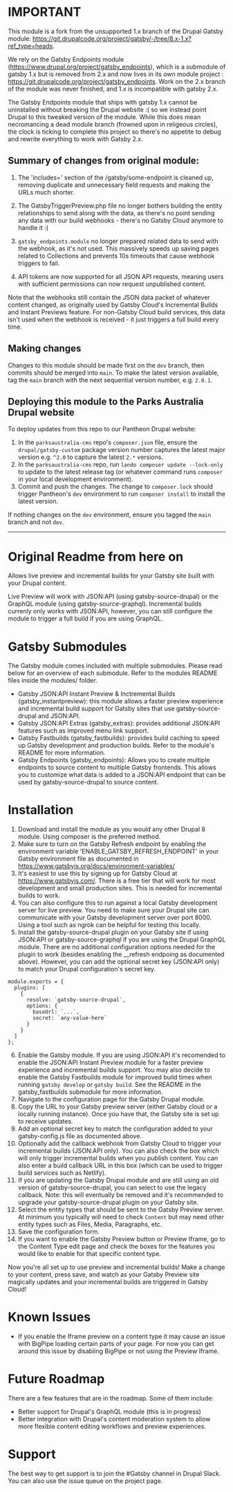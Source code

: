 # IMPORTANT

This module is a fork from the unsupported 1.x branch of the Drupal Gatsby module:
https://git.drupalcode.org/project/gatsby/-/tree/8.x-1.x?ref_type=heads.

We rely on the Gatsby Endpoints module (https://www.drupal.org/project/gatsby_endpoints), 
which is a submodule of gatsby 1.x but is removed from 2.x and now lives in 
its own module project : https://git.drupalcode.org/project/gatsby_endpoints.
Work on the 2.x branch of the module was never finished, and 1.x is incompatible 
with gatsby 2.x. 

The Gatsby Endpoints module that ships with gatsby 1.x cannot be uninstalled 
without breaking the Drupal website :( so we instead point Drupal to this tweaked
version of the module. While this does mean necromancing a dead module branch 
(frowned upon in religeous circles), the clock is ticking to complete this project
so there's no appetite to debug and rewrite everything to work with Gatsby 2.x.

## Summary of changes from original module:

1. The 'includes=' section of the /gatsby/some-endpoint is cleaned up, removing 
    duplicate and unnecessary field requests and making the URLs much shorter.

2. The GatsbyTriggerPreview.php file no longer bothers building the entity
    relationships to send along with the data, as there's no point sending any 
    data with our build webhooks - there's no Gatsby Cloud anymore to handle it :(

3. `gatsby_endpoints.module` no longer prepared related data to send with the 
    webhook, as it's not used. This massively speeds up saving pages related to 
    Collections and prevents 10s timeouts that cause webhook triggers to fail.

4. API tokens are now supported for all JSON API requests, meaning users with
   sufficient permissions can now request unpublished content.
    
Note that the webhooks still contain the JSON data packet of whatever content
changed, as originally used by Gatsby Cloud's Incremental Builds and Instant Previews
feature. For non-Gatsby Cloud build services, this data isn't used when the webhook
is received - it just triggers a full build every time.

## Making changes

Changes to this module should be made first on the `dev` branch, then commits should
be merged into `main`. To make the latest version available, tag the `main` branch
with the next sequential version number, e.g. `2.0.1`. 

## Deploying this module to the Parks Australia Drupal website

To deploy updates from this repo to our Pantheon Drupal website:

1. In the `parksaustralia-cms` repo's `composer.json` file, ensure the 
   `drupal/gatsby-custom` package version number captures the latest major version
   e.g. `^2.0` to capture the latest `2.*` versions.
2. In the `parksaustralia-cms` repo, run `lando composer update --lock-only` to 
   update to the latest release tag (or whatever command runs `composer` in your local
   development environment).
3. Commit and push the changes. The change to `composer.lock` should trigger Pantheon's
   `dev` environment to run `composer install` to install the latest version. 
   
If nothing changes on the `dev` environment, ensure you tagged the `main` branch and 
not `dev`.

---
# Original Readme from here on

Allows live preview and incremental builds for your Gatsby site built with your
Drupal content.

Live Preview will work with JSON:API (using gatsby-source-drupal) or the GraphQL
module (using gatsby-source-graphql). Incremental builds currenly only works
with JSON:API, however, you can still configure the module to trigger a full
build if you are using GraphQL.

# Gatsby Submodules

The Gatsby module comes included with multiple submodules. Please read below
for an overview of each submodule. Refer to the modules README files inside the
modules/ folder.

* Gatsby JSON:API Instant Preview & Inctremental Builds (gatsby_instantpreview):
this module allows a faster preview experience and incremental build support for
Gatsby sites that use gatsby-source-drupal and JSON:API.
* Gatsby JSON:API Extras (gatsby_extras): provides additional JSON:API features
such as improved menu link support.
* Gatsby Fastbuilds (gatsby_fastbuilds): provides build caching to speed up
Gatsby development and production builds. Refer to the module's README for more
information.
* Gatsby Endpoints (gatsby_endpoints): Allows you to create multiple endpoints
to source content to multiple Gatsby frontends. This allows you to customize
what data is added to a JSON:API endpoint that can be used by
gatsby-source-drupal to source content.

# Installation

1. Download and install the module as you would any other Drupal 8 module.
Using composer is the preferred method.
2. Make sure to turn on the Gatsby Refresh endpoint by enabling the environment
variable 'ENABLE_GATSBY_REFRESH_ENDPOINT' in your Gatsby environment file as
documented in https://www.gatsbyjs.org/docs/environment-variables/
3. It's easiest to use this by signing up for Gatsby Cloud at
https://www.gatsbyjs.com/. There is a free tier that will work for most
development and small production sites. This is needed for incremental builds
to work.
4. You can also configure this to run against a local Gatsby development
server for live preview. You need to make sure your Drupal site can communicate
with your Gatsby development server over port 8000. Using a tool such as ngrok
can be helpful for testing this locally.
5. Install the gatsby-source-drupal plugin on your Gatsby site if using JSON:API
or gatsby-source-graphql if you are using the Drupal GraphQL module. There are
no additional configuration options needed for the plugin to work (besides
enabling the __refresh endpoing as documented above). However, you
can add the optional secret key (JSON:API only) to match your Drupal
configuration's secret key.
```
module.exports = {
  plugins: [
    {
      resolve: `gatsby-source-drupal`,
      options: {
        baseUrl: `...`,
        secret: `any-value-here`
      }
    }
  ]
};
```
6. Enable the Gatsby module. If you are using JSON:API it's recomended to
enable the JSON:API Instant Preview module for a faster preview experience and
incremental builds support. You may also decide to enable the Gatsby Fastbuilds
module for improved build times when running `gatsby develop` or `gatsby build`.
See the README in the gatsby_fastbuilds submodule for more information.
6. Navigate to the configuration page for the Gatsby Drupal module.
7. Copy the URL to your Gatsby preview server (either Gatsby cloud or a locally
running instance). Once you have that, the Gatsby site is set up to receive
updates.
8. Add an optional secret key to match the configuration added to your
gatsby-config.js file as documented above.
9. Optionally add the callback webhook from Gatsby Cloud to trigger your
incremental builds (JSON:API only). You can also check the box which will only
trigger incremental builds when you publish content. You can also enter a
build callback URL in this box (which can be used to trigger build services
such as Netlify).
10. If you are updating the Gatsby Drupal module and are still using an old
version of gatsby-source-drupal, you can select to use the legacy callback.
Note: this will eventually be removed and it's recommended to upgrade your
gatsby-source-drupal plugin on your Gatsby site.
11. Select the entity types that should be sent to the Gatsby Preview server.
At minimum you typically will need to check `Content` but may need other entity
types such as Files, Media, Paragraphs, etc.
12. Save the configuration form.
13. If you want to enable the Gatsby Preview button or Preview Iframe, go to the
Content Type edit page and check the boxes for the features you would like to
enable for that specific content type.

Now you're all set up to use preview and incremental builds! Make a change to
your content, press save, and watch as your Gatsby Preview site magically
updates and your incremental builds are triggered in Gatsby Cloud!

# Known Issues

- If you enable the Iframe preview on a content type it may cause an issue with
BigPipe loading certain parts of your page. For now you can get around this
issue by disabling BigPipe or not using the Preview Iframe.

# Future Roadmap

There are a few features that are in the roadmap. Some of them include:
- Better support for Drupal's GraphQL module (this is in progress)
- Better integration with Drupal's content moderation system to allow more
flexible content editing workflows and preview experiences.

# Support

The best way to get support is to join the #Gatsby channel in Drupal Slack. You
can also use the issue queue on the project page.
